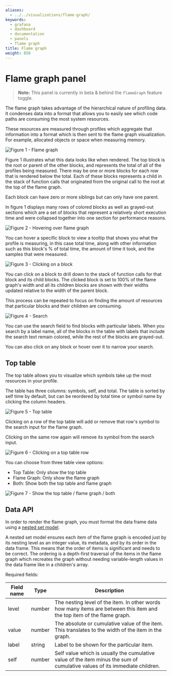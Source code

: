 ```yaml
---
aliases:
  - ../../visualizations/flame-graph/
keywords:
  - grafana
  - dashboard
  - documentation
  - panels
  - flame graph
title: Flame graph
weight: 850
---
```


# Flame graph panel

> **Note:** This panel is currently in beta & behind the `flameGraph` feature toggle.

The flame graph takes advantage of the hierarchical nature of profiling data. It condenses data into a format that allows you to easily see which code paths are consuming the most system resources.

These resources are measured through profiles which aggregate that information into a format which is then sent to the flame graph visualization. For example, allocated objects or space when measuring memory.

![Figure 1 - Flame graph](/static/img/docs/flame-graph-panel/flame-graph.png 'Figure 1 - Flame graph')

Figure 1 illustrates what this data looks like when rendered. The top block is the root or parent of the other blocks, and represents the total of all of the profiles being measured. There may be one or more blocks for each row that is rendered below the total. Each of these blocks represents a child in the stack of function calls that originated from the original call to the root at the top of the flame graph.

Each block can have zero or more siblings but can only have one parent.

In figure 1 displays many rows of colored blocks as well as grayed-out sections which are a set of blocks that represent a relatively short execution time and were collapsed together into one section for performance reasons.

![Figure 2 - Hovering over flame graph](/static/img/docs/flame-graph-panel/flame-graph-hovering.png 'Figure 2 - Hovering over flame graph')

You can hover a specific block to view a tooltip that shows you what the profile is measuring, in this case total time, along with other information such as this block's % of total time, the amount of time it took, and the samples that were measured.

![Figure 3 - Clicking on a block](/static/img/docs/flame-graph-panel/flame-graph-clicking.png 'Figure 3 - Clicking on a block')

You can click on a block to drill down to the stack of function calls for that block and its child blocks. The clicked block is set to 100% of the flame graph's width and all its children blocks are shown with their widths updated relative to the width of the parent block.

This process can be repeated to focus on finding the amount of resources that particular blocks and their children are consuming.

![Figure 4 - Search](/static/img/docs/flame-graph-panel/flame-graph-search.png 'Figure 4 - Search')

You can use the search field to find blocks with particular labels. When you search by a label name, all of the blocks in the table with labels that include the search text remain colored, while the rest of the blocks are grayed-out.

You can also click on any block or hover over it to narrow your search.

## Top table

The top table allows you to visualize which symbols take up the most resources in your profile.

The table has three columns: symbols, self, and total. The table is sorted by self time by default, but can be reordered by total time or symbol name by clicking the column headers.

![Figure 5 - Top table](/static/img/docs/flame-graph-panel/top-table.png 'Figure 5 - Top table')

Clicking on a row of the top table will add or remove that row's symbol to the search input for the flame graph.

Clicking on the same row again will remove its symbol from the search input.

![Figure 6 - Clicking on a top table row](/static/img/docs/flame-graph-panel/top-table-clicking.png 'Figure 6 - Clicking on a top table row')

You can choose from three table view options:

- Top Table: Only show the top table
- Flame Graph: Only show the flame graph
- Both: Show both the top table and flame graph

![Figure 7 - Show the top table / flame graph / both](/static/img/docs/flame-graph-panel/selected-view.png 'Figure 7 - Show the top table / flame graph / both')

## Data API

In order to render the flame graph, you must format the data frame data using a [nested set model](https://en.wikipedia.org/wiki/Nested_set_model).

A nested set model ensures each item of the flame graph is encoded just by its nesting level as an integer value, its metadata, and by its order in the data frame. This means that the order of items is significant and needs to be correct. The ordering is a depth-first traversal of the items in the flame graph which recreates the graph without needing variable-length values in the data frame like in a children's array.

Required fields:

| Field name | Type   | Description                                                                                                                |
| ---------- | ------ | -------------------------------------------------------------------------------------------------------------------------- |
| level      | number | The nesting level of the item. In other words how many items are between this item and the top item of the flame graph.    |
| value      | number | The absolute or cumulative value of the item. This translates to the width of the item in the graph.                       |
| label      | string | Label to be shown for the particular item.                                                                                 |
| self       | number | Self value which is usually the cumulative value of the item minus the sum of cumulative values of its immediate children. |
